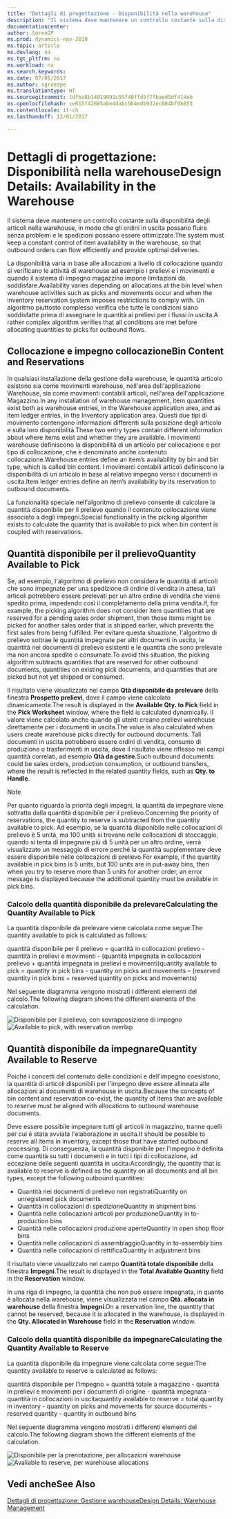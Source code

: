 ```yaml
---
title: "Dettagli di progettazione - Disponibilità nella warehouse"
description: "Il sistema deve mantenere un controllo costante sulla disponibilità degli articoli nella warehouse, in modo che gli ordini in uscita possano fluire senza problemi e le spedizioni possano essere ottimizzate."
documentationcenter: 
author: SorenGP
ms.prod: dynamics-nav-2018
ms.topic: article
ms.devlang: na
ms.tgt_pltfrm: na
ms.workload: na
ms.search.keywords: 
ms.date: 07/01/2017
ms.author: sgroespe
ms.translationtype: HT
ms.sourcegitcommit: 1dfba8b14019991c95f40ffd5f7fbaed5df414eb
ms.openlocfilehash: ce615f42685abe4dabc9b4edb932ec084bf9b853
ms.contentlocale: it-ch
ms.lasthandoff: 12/01/2017

---
```

# <a name="design-details-availability-in-the-warehouse"></a><span data-ttu-id="f6564-103">Dettagli di progettazione: Disponibilità nella warehouse</span><span class="sxs-lookup"><span data-stu-id="f6564-103">Design Details: Availability in the Warehouse</span></span>
<span data-ttu-id="f6564-104">Il sistema deve mantenere un controllo costante sulla disponibilità degli articoli nella warehouse, in modo che gli ordini in uscita possano fluire senza problemi e le spedizioni possano essere ottimizzate.</span><span class="sxs-lookup"><span data-stu-id="f6564-104">The system must keep a constant control of item availability in the warehouse, so that outbound orders can flow efficiently and provide optimal deliveries.</span></span>  

 <span data-ttu-id="f6564-105">La disponibilità varia in base alle allocazioni a livello di collocazione quando si verificano le attività di warehouse ad esempio i prelievi e i movimenti e quando il sistema di impegno magazzino impone limitazioni da soddisfare.</span><span class="sxs-lookup"><span data-stu-id="f6564-105">Availability varies depending on allocations at the bin level when warehouse activities such as picks and movements occur and when the inventory reservation system imposes restrictions to comply with.</span></span> <span data-ttu-id="f6564-106">Un algoritmo piuttosto complesso verifica che tutte le condizioni siano soddisfatte prima di assegnare le quantità ai prelievi per i flussi in uscita.</span><span class="sxs-lookup"><span data-stu-id="f6564-106">A rather complex algorithm verifies that all conditions are met before allocating quantities to picks for outbound flows.</span></span>  

## <a name="bin-content-and-reservations"></a><span data-ttu-id="f6564-107">Collocazione e impegno collocazione</span><span class="sxs-lookup"><span data-stu-id="f6564-107">Bin Content and Reservations</span></span>  
 <span data-ttu-id="f6564-108">In qualsiasi installazione della gestione della warehouse, le quantità articolo esistono sia come movimenti warehouse, nell'area dell'applicazione Warehouse, sia come movimenti contabili articoli, nell'area dell'applicazione Magazzino.</span><span class="sxs-lookup"><span data-stu-id="f6564-108">In any installation of warehouse management, item quantities exist both as warehouse entries, in the Warehouse application area, and as item ledger entries, in the Inventory application area.</span></span> <span data-ttu-id="f6564-109">Questi due tipi di movimento contengono informazioni differenti sulla posizione degli articolo e sulla loro disponibilità.</span><span class="sxs-lookup"><span data-stu-id="f6564-109">These two entry types contain different information about where items exist and whether they are available.</span></span> <span data-ttu-id="f6564-110">I movimenti warehouse definiscono la disponibilità di un articolo per collocazione e per tipo di collocazione, che è denominato anche contenuto collocazione.</span><span class="sxs-lookup"><span data-stu-id="f6564-110">Warehouse entries define an item’s availability by bin and bin type, which is called bin content.</span></span> <span data-ttu-id="f6564-111">I movimenti contabili articoli definiscono la disponibilità di un articolo in base al relativo impegno verso i documenti in uscita.</span><span class="sxs-lookup"><span data-stu-id="f6564-111">Item ledger entries define an item’s availability by its reservation to outbound documents.</span></span>  

 <span data-ttu-id="f6564-112">La funzionalità speciale nell'algoritmo di prelievo consente di calcolare la quantità disponibile per il prelievo quando il contenuto collocazione viene associato a degli impegni.</span><span class="sxs-lookup"><span data-stu-id="f6564-112">Special functionality in the picking algorithm exists to calculate the quantity that is available to pick when bin content is coupled with reservations.</span></span>  

## <a name="quantity-available-to-pick"></a><span data-ttu-id="f6564-113">Quantità disponibile per il prelievo</span><span class="sxs-lookup"><span data-stu-id="f6564-113">Quantity Available to Pick</span></span>  
 <span data-ttu-id="f6564-114">Se, ad esempio, l'algoritmo di prelievo non considera le quantità di articoli che sono impegnate per una spedizione di ordine di vendita in attesa, tali articoli potrebbero essere prelevati per un altro ordine di vendita che viene spedito prima, impedendo così il completamento della prima vendita.</span><span class="sxs-lookup"><span data-stu-id="f6564-114">If, for example, the picking algorithm does not consider item quantities that are reserved for a pending sales order shipment, then those items might be picked for another sales order that is shipped earlier, which prevents the first sales from being fulfilled.</span></span> <span data-ttu-id="f6564-115">Per evitare questa situazione, l'algoritmo di prelievo sottrae le quantità impegnate per altri documenti in uscita, le quantità nei documenti di prelievo esistenti e le quantità che sono prelevate ma non ancora spedite o consumate.</span><span class="sxs-lookup"><span data-stu-id="f6564-115">To avoid this situation, the picking algorithm subtracts quantities that are reserved for other outbound documents, quantities on existing pick documents, and quantities that are picked but not yet shipped or consumed.</span></span>  

 <span data-ttu-id="f6564-116">Il risultato viene visualizzato nel campo **Qtà disponibile da prelevare** della finestra **Prospetto prelievi**, dove il campo viene calcolato dinamicamente.</span><span class="sxs-lookup"><span data-stu-id="f6564-116">The result is displayed in the **Available Qty. to Pick** field in the **Pick Worksheet** window, where the field is calculated dynamically.</span></span> <span data-ttu-id="f6564-117">Il valore viene calcolato anche quando gli utenti creano prelievi warehouse direttamente per i documenti in uscita.</span><span class="sxs-lookup"><span data-stu-id="f6564-117">The value is also calculated when users create warehouse picks directly for outbound documents.</span></span> <span data-ttu-id="f6564-118">Tali documenti in uscita potrebbero essere ordini di vendita, consumo di produzione o trasferimenti in uscita, dove il risultato viene riflesso nei campi quantità correlati, ad esempio **Qtà da gestire**.</span><span class="sxs-lookup"><span data-stu-id="f6564-118">Such outbound documents could be sales orders, production consumption, or outbound transfers, where the result is reflected in the related quantity fields, such as **Qty. to Handle**.</span></span>  

> [!NOTE]  
>  <span data-ttu-id="f6564-119">Per quanto riguarda la priorità degli impegni, la quantità da impegnare viene sottratta dalla quantità disponibile per il prelievo.</span><span class="sxs-lookup"><span data-stu-id="f6564-119">Concerning the priority of reservations, the quantity to reserve is subtracted from the quantity available to pick.</span></span> <span data-ttu-id="f6564-120">Ad esempio, se la quantità disponibile nelle collocazioni di prelievo è 5 unità, ma 100 unità si trovano nelle collocazioni di stoccaggio, quando si tenta di impegnare più di 5 unità per un altro ordine, verrà visualizzato un messaggio di errore perché la quantità supplementare deve essere disponibile nelle collocazioni di prelievo.</span><span class="sxs-lookup"><span data-stu-id="f6564-120">For example, if the quantity available in pick bins is 5 units, but 100 units are in put-away bins, then when you try to reserve more than 5 units for another order, an error message is displayed because the additional quantity must be available in pick bins.</span></span>  

### <a name="calculating-the-quantity-available-to-pick"></a><span data-ttu-id="f6564-121">Calcolo della quantità disponibile da prelevare</span><span class="sxs-lookup"><span data-stu-id="f6564-121">Calculating the Quantity Available to Pick</span></span>  
 <span data-ttu-id="f6564-122">La quantità disponibile da prelevare viene calcolata come segue:</span><span class="sxs-lookup"><span data-stu-id="f6564-122">The quantity available to pick is calculated as follows:</span></span>  

 <span data-ttu-id="f6564-123">quantità disponibile per il prelievo = quantità in collocazioni prelievo - quantità in prelievi e movimenti - (quantità impegnata in collocazioni prelievo + quantità impegnata in prelievi e movimenti)</span><span class="sxs-lookup"><span data-stu-id="f6564-123">quantity available to pick = quantity in pick bins - quantity on picks and movements – (reserved quantity in pick bins + reserved quantity on picks and movements)</span></span>  

 <span data-ttu-id="f6564-124">Nel seguente diagramma vengono mostrati i differenti elementi del calcolo.</span><span class="sxs-lookup"><span data-stu-id="f6564-124">The following diagram shows the different elements of the calculation.</span></span>  

 <span data-ttu-id="f6564-125">![Disponibile per il prelievo, con sovrapposizione di impegno](media/design_details_warehouse_management_availability_2.png "design_details_warehouse_management_availability_2")</span><span class="sxs-lookup"><span data-stu-id="f6564-125">![Available to pick, with reservation overlap](media/design_details_warehouse_management_availability_2.png "design_details_warehouse_management_availability_2")</span></span>  

## <a name="quantity-available-to-reserve"></a><span data-ttu-id="f6564-126">Quantità disponibile da impegnare</span><span class="sxs-lookup"><span data-stu-id="f6564-126">Quantity Available to Reserve</span></span>  
 <span data-ttu-id="f6564-127">Poiché i concetti del contenuto delle condizioni e dell'impegno coesistono, la quantità di articoli disponibili per l'impegno deve essere allineata alle allocazioni ai documenti di warehouse in uscita.</span><span class="sxs-lookup"><span data-stu-id="f6564-127">Because the concepts of bin content and reservation co-exist, the quantity of items that are available to reserve must be aligned with allocations to outbound warehouse documents.</span></span>  

 <span data-ttu-id="f6564-128">Deve essere possibile impegnare tutti gli articoli in magazzino, tranne quelli per cui è stata avviata l'elaborazione in uscita.</span><span class="sxs-lookup"><span data-stu-id="f6564-128">It should be possible to reserve all items in inventory, except those that have started outbound processing.</span></span> <span data-ttu-id="f6564-129">Di conseguenza, la quantità disponibile per l'impegno è definita come quantità su tutti i documenti e in tutti i tipi di collocazione, ad eccezione delle seguenti quantità in uscita:</span><span class="sxs-lookup"><span data-stu-id="f6564-129">Accordingly, the quantity that is available to reserve is defined as the quantity on all documents and all bin types, except the following outbound quantities:</span></span>  

-   <span data-ttu-id="f6564-130">Quantità nei documenti di prelievo non registrati</span><span class="sxs-lookup"><span data-stu-id="f6564-130">Quantity on unregistered pick documents</span></span>  
-   <span data-ttu-id="f6564-131">Quantità in collocazioni di spedizione</span><span class="sxs-lookup"><span data-stu-id="f6564-131">Quantity in shipment bins</span></span>  
-   <span data-ttu-id="f6564-132">Quantità nelle collocazioni articoli per produzione</span><span class="sxs-lookup"><span data-stu-id="f6564-132">Quantity in to-production bins</span></span>  
-   <span data-ttu-id="f6564-133">Quantità nelle collocazioni produzione aperte</span><span class="sxs-lookup"><span data-stu-id="f6564-133">Quantity in open shop floor bins</span></span>  
-   <span data-ttu-id="f6564-134">Quantità nelle collocazioni di assemblaggio</span><span class="sxs-lookup"><span data-stu-id="f6564-134">Quantity in to-assembly bins</span></span>  
-   <span data-ttu-id="f6564-135">Quantità nelle collocazioni di rettifica</span><span class="sxs-lookup"><span data-stu-id="f6564-135">Quantity in adjustment bins</span></span>  

 <span data-ttu-id="f6564-136">Il risultato viene visualizzato nel campo **Quantità totale disponibile** della finestra **Impegni**.</span><span class="sxs-lookup"><span data-stu-id="f6564-136">The result is displayed in the **Total Available Quantity** field in the **Reservation** window.</span></span>  

 <span data-ttu-id="f6564-137">In una riga di impegno, la quantità che non può essere impegnata, in quanto è allocata nella warehouse, viene visualizzata nel campo **Qtà. allocata in warehouse** della finestra **Impegni**.</span><span class="sxs-lookup"><span data-stu-id="f6564-137">On a reservation line, the quantity that cannot be reserved, because it is allocated in the warehouse, is displayed in the **Qty. Allocated in Warehouse** field in the **Reservation** window.</span></span>  

### <a name="calculating-the-quantity-available-to-reserve"></a><span data-ttu-id="f6564-138">Calcolo della quantità disponibile da impegnare</span><span class="sxs-lookup"><span data-stu-id="f6564-138">Calculating the Quantity Available to Reserve</span></span>  
 <span data-ttu-id="f6564-139">La quantità disponibile da impegnare viene calcolata come segue:</span><span class="sxs-lookup"><span data-stu-id="f6564-139">The quantity available to reserve is calculated as follows:</span></span>  

 <span data-ttu-id="f6564-140">quantità disponibile per l'impegno = quantità totale a magazzino - quantità in prelievi e movimenti per i documenti di origine - quantità impegnata - quantità in collocazioni in uscita</span><span class="sxs-lookup"><span data-stu-id="f6564-140">quantity available to reserve = total quantity in inventory - quantity on picks and movements for source documents - reserved quantity - quantity in outbound bins</span></span>  

 <span data-ttu-id="f6564-141">Nel seguente diagramma vengono mostrati i differenti elementi del calcolo.</span><span class="sxs-lookup"><span data-stu-id="f6564-141">The following diagram shows the different elements of the calculation.</span></span>  

 <span data-ttu-id="f6564-142">![Disponibile per la prenotazione, per allocazioni warehouse](media/design_details_warehouse_management_availability_3.png "design_details_warehouse_management_availability_3")</span><span class="sxs-lookup"><span data-stu-id="f6564-142">![Avaliable to reserve, per warehouse allocations](media/design_details_warehouse_management_availability_3.png "design_details_warehouse_management_availability_3")</span></span>  

## <a name="see-also"></a><span data-ttu-id="f6564-143">Vedi anche</span><span class="sxs-lookup"><span data-stu-id="f6564-143">See Also</span></span>  
 [<span data-ttu-id="f6564-144">Dettagli di progettazione: Gestione warehouse</span><span class="sxs-lookup"><span data-stu-id="f6564-144">Design Details: Warehouse Management</span></span>](design-details-warehouse-management.md)

